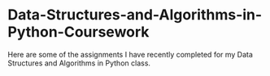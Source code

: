 # Data-Structures-and-Algorithms-in-Python-Coursework

Here are some of the assignments I have recently completed for my Data Structures and Algorithms in Python class. 
